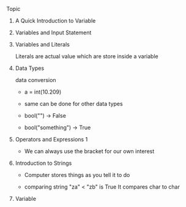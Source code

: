 Topic

1. A Quick Introduction to Variable
2. Variables and Input Statement
3. Variables and Literals

    Literals are actual value which are store inside a variable


4. Data Types

    data conversion

    * a = int(10.209)

    * same can be done for other data types


    * bool("") -> False

    * bool("something") -> True


5. Operators and Expressions 1

    * We can always use the bracket for our own interest

   
6. Introduction to Strings

    * Computer stores things as you tell it to do

    * comparing string "za" < "zb" is True It compares char to char


7. Variable


